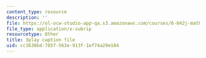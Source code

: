 ```yaml
---
content_type: resource
description: ''
file: https://ol-ocw-studio-app-qa.s3.amazonaws.com/courses/6-042j-mathematics-for-computer-science-spring-2015/cc3630bd785f563e913f1ef74a29e184_0w9luYcxHrw.vtt
file_type: application/x-subrip
resourcetype: Other
title: 3play caption file
uid: cc3630bd-785f-563e-913f-1ef74a29e184
---
```

